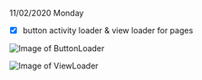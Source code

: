 11/02/2020 Monday
- [x] button activity loader & view loader for pages

![Image of ButtonLoader](https://user-images.githubusercontent.com/30683150/97935460-9a629400-1d46-11eb-9fed-acc1cdba3e31.png=400x200)

![Image of ViewLoader](https://user-images.githubusercontent.com/30683150/97935461-9cc4ee00-1d46-11eb-8924-b8a0a81fd257.png=300x150)